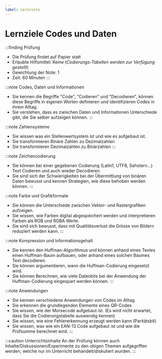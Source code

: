 ```yaml
---
label: Lernziele
---
```


# Lernziele Codes und Daten

:::finding Prüfung
- Die Prüfung findet auf Papier statt
- Erlaubte Hilfsmittel: Keine (*Codierungs-Tabellen werden zur Verfügung gestellt*)
- Gewichtung der Note: 1
- Zeit: 60 Minuten
:::

:::note Codes, Daten und Informationen
- Sie kennen die Begriffe "Code", "Codieren" und "Decodieren", können diese Begriffe in eigenen Worten definieren und identifizieren Codes in ihrem Alltag.
- Sie verstehen, dass es zwischen Daten und Informationen Unterschiede gibt, die Sie selber aufzeigen können.
:::

:::note Zahlensysteme
- Sie wissen was ein Stellenwertsystem ist und wie es aufgebaut ist.
- Sie transformieren Binäre Zahlen zu Dezimalzahlen
- Sie transformieren Dezimalzahlen zu Binärzahlen
:::

:::note Zeichencodierung
- Sie können bei einer gegebenen Codierung (Latin1, UTF8, Sehstern...) Text Codieren und auch wieder Decodieren.
- Sie sind sich der Schwierigkeiten bei der Übermittlung von binären Daten bewusst und kennen Strategien, wie diese behoben werden können.
:::

:::note Farbe und Grafikformate
- Sie können die Unterschiede zwischen Vektor- und Rastergrafiken aufzeigen.
- Sie wissen, wie Farben digital abgespeichert werden und interpretieren Farben als RGB und RGBA Werte.
- Sie sind sich bewusst, dass mit Qualitätsverlust die Grösse von Bildern reduziert werden kann.
:::

:::note Kompression und Informationsgehalt
- Sie kennen den Huffman-Algorithmus und können anhand eines Textes einen Huffman-Baum aufbauen, oder anhand eines solchen Baumes Text decodieren.
- Sie können argumentieren, wann die Huffman-Codierung eingesetzt wird.
- Sie können Berechnen, wie viele Datenbits bei der Anwendung der Huffman-Codierung eingespart werden können.
:::

:::note Anwendungen
- Sie kennen verschiedene Anwendungen von Codes im Alltag
- Sie erkennen die grundlegenden Elemente eines QR-Codes
- Sie wissen, wie der Morsecode aufgebaut ist. (Es wird nicht erwartet, dass Sie die Codierungstabelle auswendig kennen)
- Sie wissen, wie eine Fehlererkennung erzeugt werden kann (Paritätsbit)
- Sie wissen, was wie ein EAN-13 Code aufgebaut ist und wie die Prüfsumme berechnet wird.
:::

:::caution Unterrichtsinhalte
An der Prüfung können auch Inhalte/Diskussionen/Experimente zu den obigen Themen aufgegriffen werden, welche nur im Unterricht behandelt/diskutiert wurden.
:::